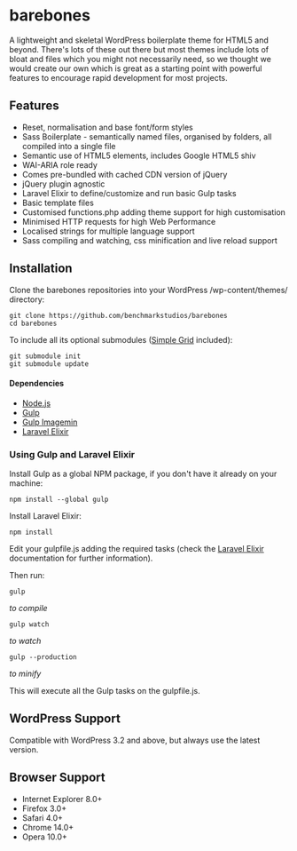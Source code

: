 # barebones

A lightweight and skeletal WordPress boilerplate theme for HTML5 and beyond. There's lots of these out there but most themes include lots of bloat and files which you might not necessarily need, so we thought we would create our own which is great as a starting point with powerful features to encourage rapid development for most projects.

## Features

* Reset, normalisation and base font/form styles
* Sass Boilerplate - semantically named files, organised by folders, all compiled into a single file
* Semantic use of HTML5 elements, includes Google HTML5 shiv
* WAI-ARIA role ready
* Comes pre-bundled with cached CDN version of jQuery
* jQuery plugin agnostic
* Laravel Elixir to define/customize and run basic Gulp tasks
* Basic template files
* Customised functions.php adding theme support for high customisation
* Minimised HTTP requests for high Web Performance
* Localised strings for multiple language support
* Sass compiling and watching, css minification and live reload support

## Installation

Clone the barebones repositories into your WordPress /wp-content/themes/ directory:

    git clone https://github.com/benchmarkstudios/barebones
    cd barebones

To include all its optional submodules ([Simple Grid](https://github.com/benchmarkstudios/simple-grid) included):

    git submodule init
    git submodule update

#### Dependencies

* [Node.js](http://nodejs.org)
* [Gulp](http://gulpjs.com)
* [Gulp Imagemin](https://github.com/sindresorhus/gulp-imagemin)
* [Laravel Elixir](https://github.com/laravel/elixir)

### Using Gulp and Laravel Elixir

Install Gulp as a global NPM package, if you don't have it already on your machine:

    npm install --global gulp

Install Laravel Elixir:

    npm install

Edit your gulpfile.js adding the required tasks (check the [Laravel Elixir](http://laravel.com/docs/master/elixir) documentation for further information).

Then run:

    gulp

*to compile*

    gulp watch

*to watch*

    gulp --production

*to minify*

This will execute all the Gulp tasks on the gulpfile.js.

## WordPress Support

Compatible with WordPress 3.2 and above, but always use the latest version.

## Browser Support

* Internet Explorer 8.0+
* Firefox 3.0+
* Safari 4.0+
* Chrome 14.0+
* Opera 10.0+
